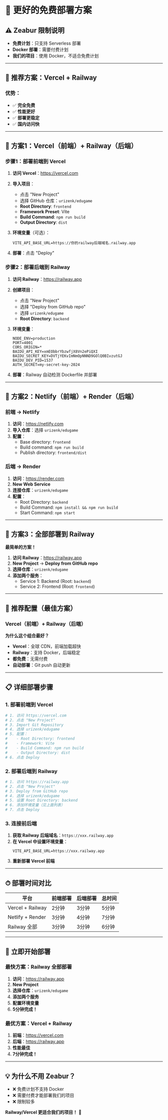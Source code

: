 # 🚀 更好的免费部署方案

## ⚠️ **Zeabur 限制说明**
- **免费计划**：只支持 Serverless 部署
- **Docker 部署**：需要付费计划
- **我们的项目**：使用 Docker，不适合免费计划

---

## 🎯 **推荐方案：Vercel + Railway**

### **优势：**
- ✅ **完全免费**
- ✅ **性能更好**
- ✅ **部署更稳定**
- ✅ **国内访问快**

---

## 🚀 **方案1：Vercel（前端）+ Railway（后端）**

### **步骤1：部署前端到 Vercel**

1. **访问 Vercel**：https://vercel.com
2. **导入项目**：
   - 点击 "New Project"
   - 选择 GitHub 仓库：`urizenk/edugame`
   - **Root Directory**: `frontend`
   - **Framework Preset**: Vite
   - **Build Command**: `npm run build`
   - **Output Directory**: `dist`

3. **环境变量**（可选）：
   ```
   VITE_API_BASE_URL=https://你的railway后端域名.railway.app
   ```

4. **部署**：点击 "Deploy"

### **步骤2：部署后端到 Railway**

1. **访问 Railway**：https://railway.app
2. **创建项目**：
   - 点击 "New Project"
   - 选择 "Deploy from GitHub repo"
   - 选择 `urizenk/edugame`
   - **Root Directory**: `backend`

3. **环境变量**：
   ```
   NODE_ENV=production
   PORT=4001
   CORS_ORIGIN=*
   BAIDU_API_KEY=xmEObbrYbzwfjX8Vn2ePiQXI
   BAIDU_SECRET_KEY=DVTjYEKvImNmOpNNND9GOlQ0BIvzutGJ
   BAIDU_DEV_PID=1537
   AUTH_SECRET=my-secret-key-2024
   ```

4. **部署**：Railway 自动检测 Dockerfile 并部署

---

## 🚀 **方案2：Netlify（前端）+ Render（后端）**

### **前端 → Netlify**
1. **访问**：https://netlify.com
2. **导入仓库**：选择 `urizenk/edugame`
3. **配置**：
   - Base directory: `frontend`
   - Build command: `npm run build`
   - Publish directory: `frontend/dist`

### **后端 → Render**
1. **访问**：https://render.com
2. **New Web Service**
3. **连接仓库**：`urizenk/edugame`
4. **配置**：
   - Root Directory: `backend`
   - Build Command: `npm install && npm run build`
   - Start Command: `npm start`

---

## 🚀 **方案3：全部部署到 Railway**

**最简单的方案！**

1. **访问 Railway**：https://railway.app
2. **New Project** → **Deploy from GitHub repo**
3. **选择仓库**：`urizenk/edugame`
4. **添加两个服务**：
   - Service 1: Backend (Root: `backend`)
   - Service 2: Frontend (Root: `frontend`)

---

## 🎯 **推荐配置（最佳方案）**

### **Vercel（前端）+ Railway（后端）**

**为什么这个组合最好？**
- **Vercel**：全球 CDN，前端加载超快
- **Railway**：支持 Docker，后端稳定
- **都免费**：无需付费
- **自动部署**：Git push 自动更新

---

## 📋 **详细部署步骤**

### **1. 部署前端到 Vercel**

```bash
# 1. 访问 https://vercel.com
# 2. 点击 "New Project"
# 3. Import Git Repository
# 4. 选择 urizenk/edugame
# 5. 配置：
#    - Root Directory: frontend
#    - Framework: Vite
#    - Build Command: npm run build
#    - Output Directory: dist
# 6. 点击 Deploy
```

### **2. 部署后端到 Railway**

```bash
# 1. 访问 https://railway.app
# 2. 点击 "New Project"
# 3. Deploy from GitHub repo
# 4. 选择 urizenk/edugame
# 5. 设置 Root Directory: backend
# 6. 添加环境变量（见上面列表）
# 7. 点击 Deploy
```

### **3. 连接前后端**

1. **获取 Railway 后端域名**：`https://xxx.railway.app`
2. **在 Vercel 中设置环境变量**：
   ```
   VITE_API_BASE_URL=https://xxx.railway.app
   ```
3. **重新部署 Vercel 前端**

---

## ⏱ **部署时间对比**

| 平台 | 前端部署 | 后端部署 | 总时间 |
|------|----------|----------|---------|
| Vercel + Railway | 2分钟 | 3分钟 | 5分钟 |
| Netlify + Render | 3分钟 | 4分钟 | 7分钟 |
| Railway 全部 | 3分钟 | 3分钟 | 6分钟 |

---

## 🎊 **立即开始部署**

### **最快方案：Railway 全部部署**

1. **访问**：https://railway.app
2. **New Project**
3. **选择仓库**：`urizenk/edugame`
4. **添加两个服务**
5. **配置环境变量**
6. **5分钟完成！**

### **最优方案：Vercel + Railway**

1. **前端**：https://vercel.com
2. **后端**：https://railway.app
3. **性能最佳**
4. **7分钟完成！**

---

## 💡 **为什么不用 Zeabur？**

- ❌ 免费计划不支持 Docker
- ❌ 需要付费才能部署我们的项目
- ❌ 限制较多

**Railway/Vercel 更适合我们的项目！** 🎯
